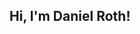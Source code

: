 ## Hi, I'm Daniel Roth! 

<!--


- 🔭 I have been primarily programming in python for 2 years!
- 🌱 I’m currently learning Javascript and React
- 🛠️ I specialize in Django Web Framework
- 📫 How to reach me: https://www.linkedin.com/in/daniel-roth-945856239/
- ⚡ Fun fact: I can surf 🌊, play guitar 🎸, and I will challenge anyone to a game of chess ♖


-->
